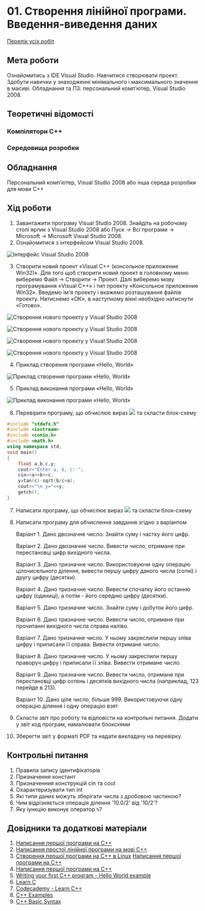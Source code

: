 # 01. Створення лінійної програми. Введення-виведення даних

[Перелік усіх робіт](README.md)

## Мета роботи 

Ознайомитись з IDE Visual Studio. Навчитися створювати проект. Здобути навички у знаходженнi мінімального і максимального значення в масиві.
Обладнання та ПЗ: персональний комп’ютер, Visual Studio 2008.

## Теоретичні відомості

### Компілятори С++

### Середовища розробки

## Обладнання

Персональний комп’ютер, Visual Studio 2008 або інша середа розробки для мови C++

## Хід роботи

1. Завантажити програму Visual Studio 2008. Знайдіть на робочому столі ярлик з Visual Studio 2008 або Пуск → Всі програми → Microsoft → Microsoft Visual Studio 2008.
2.	Ознайомитися з інтерфейсом Visual Studio 2008.

![Інтерфейс Visual Studio 2008](img/01-010.png)

3.	Створити новий проект «Visual C++ (консольное приложение Win32)». Для того щоб створити новий проект в головному меню виберемо Файл → Cтворити → Проект. Далі виберемо мову програмування «Visual C++» і тип проекту «Консольное приложение Win32». Введемо ім'я проекту і вкажемо розташування файлів проекту. Натиснемо «ОК», в наступному вікні необхідно натиснути «Готово».

![Створення нового проекту у Visual Studio 2008](img/01-020.png)

![Створення нового проекту у Visual Studio 2008](img/01-030.png)

![Створення нового проекту у Visual Studio 2008](img/01-040.png)

![Створення нового проекту у Visual Studio 2008](img/01-050.png)

4.	Приклад створення програми «Hello, World» 

![Приклад створення програми «Hello, World»](img/01-060.png)

5.	Приклад виконання програми «Hello, World» 

![Приклад виконання програми «Hello, World»](img/01-070.png)

6.	Перевірити програму, що обчислює вираз ![](img/01-085.gif) та скласти блок-схему

```cpp
#include "stdafx.h"
#include <iostream>
#include <conio.h>
#include <math.h>
using namespace std;
void main()
{
	float a,b,c,y;
	cout<<"Enter a, b, c: ";
	cin>>a>>b>>c;
	y=tan(c)-sqrt(b/c+a);
	cout<<"\n y="<<y;
	getch();  
}
```

7.	Написати програму, що обчислює вираз ![](img/01-095.gif) та скласти блок-схему

8.  Написати програму для обчислення завдання згідно з варіантом
	
    Варіант 1. Дано двозначне число. Знайти суму і частку його цифр.
    
	Варіант 2. Дано двозначне число. Вивести число, отримане при перестановці цифр
	вихідного числа.
	
    Варіант 3. Дано тризначне число. Використовуючи одну операцію цілочисельного
	ділення, вивести першу цифру даного числа (сотні) і другу цифру (десятки).
	
    Варіант 4. Дано тризначне число. Вивести спочатку його останню цифру (одиниці), а
	потім - його середню цифру (десятки).
	
    Варіант 5. Дано тризначне число. Знайти суму і добуток його цифр.
	
    Варіант 6. Дано тризначне число. Вивести число, отримане при прочитанні вихідного
	числа справа наліво.
	
    Варіант 7. Дано тризначне число. У ньому закреслили першу зліва цифру і приписали її
	справа. Вивести отримане число.
	
    Варіант 8. Дано тризначне число. У ньому закреслили першу праворуч цифру і
	приписали її зліва. Вивести отримане число.
	
    Варіант 9. Дано тризначне число. Вивести число, отримане при перестановці цифр
	сотень і десятків вихідного числа (наприклад, 123 перейде в 213).
	
    Варіант 10. Дано ціле число, більше 999. Використовуючи одну операцію ділення і одну
	операцію взят


9. Скласти звіт про роботу та відповісти на контрольні питання. Додати у звіт код програм, намалювати блоксхеми
10. Зберегти звіт у форматі PDF та надати викладачу на перевірку.

## Контрольні питання

1.	Правила запису ідентифікаторів
2.	Призначення констант
3.	Призначенния конструкцій cin та cout
4.	Охарактеризувати тип int
5.  Які типи даних можуть зберігати числа з дробовою частиною?
6.  Чим відрізняється операція ділення '10.0/2' від '10/2'?
7.  Яку іункцію виконує оператор `%`?

## Довідники та додаткові матеріали

1. [Написання першої програми на С++](https://codeguida.com/post/668/) 
2. [Написання простої лінійної програми на мові С++](https://stud.com.ua/254838/programuvannia/napysannia-prohramy-na-movie-c-yak-napisaty-prostu-linijnu-prohramu) 
3. [Створення першої програми на С++ в Linux](https://code-maven.com/create-your-first-c-plus-plus-program-on-linux) [Написання першої програми на С++](https://studway.com.ua/cplusplus/persha-programa-na-c-) 
4. [Написання першої програми на С++](https://uchitelya.com/programming/cpp/first-program) 
5. [Writing your first C++ program - Hello World example](https://www.geeksforgeeks.org/writing-first-c-program-hello-world-example/) 
6. [Learn C](https://www.learn-c.org/) 
7. [Codecademy - Learn C++](https://www.codecademy.com/learn/learn-c-plus-plus) 
8. [C++ Examples](https://www.programiz.com/cpp-programming/examples) 
9. [C++ Basic Syntax](https://www.tutorialspoint.com/cplusplus/cpp_basic_syntax.htm)